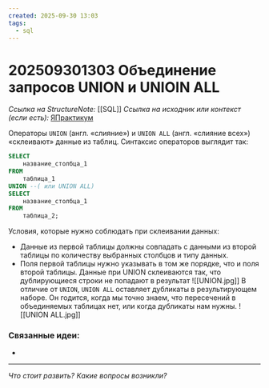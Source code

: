 ```yaml
---
created: 2025-09-30 13:03
tags:
  - sql
---
```

# 202509301303 Объединение запросов UNION и UNIOIN ALL

*Ссылка на StructureNote:* [[SQL]]
*Ссылка на исходник или контекст (если есть):* [ЯПрактикум](https://practicum.yandex.ru/learn/backend-nodejs/courses/a4214ab0-2146-4152-b90e-651bf4c7ca5e/sprints/564244/topics/1b53ba64-4733-4307-b1cd-4bdadedf0af9/lessons/c09a29eb-f91f-4feb-b246-e7703fc2493d/)

Операторы `UNION` (англ. «слияние») и `UNION ALL` (англ. «слияние всех») «склеивают» данные из таблиц. Синтаксис операторов выглядит так:

```sql
SELECT 
    название_столбца_1  
FROM 
    таблица_1
UNION --( или UNION ALL)
SELECT 
    название_столбца_1  
FROM 
    таблица_2;
```

Условия, которые нужно соблюдать при склеивании данных:

- Данные из первой таблицы должны совпадать с данными из второй таблицы по количеству выбранных столбцов и типу данных.
- Поля первой таблицы нужно указывать в том же порядке, что и поля второй таблицы.
Данные при UNION склеиваются так, что дублирующиеся строки не попадают в результат
![[UNION.jpg]]
В отличие от `UNION`, `UNION ALL` оставляет дубликаты в результирующем наборе. Он годится, когда мы точно знаем, что пересечений в объединяемых таблицах нет, или когда дубликаты нам нужны.
![[UNION ALL.jpg]]

### Связанные идеи:

* 
---

*Что стоит развить? Какие вопросы возникли?*
